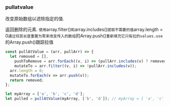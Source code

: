 ### pullatvalue

改变原始数组以滤除指定的值. 

返回删除的元素. `使用`array.filter()`和`array.includes()`提取不需要的值`array.length = 0`通过将其长度重置为零来改变传入的数组`的Array.push()`重新填充它只有拉的values.use`的Array.push()跟踪拉值

```js
const pullAtValue = (arr, pullArr) => {
  let removed = [],
    pushToRemove = arr.forEach((v, i) => (pullArr.includes(v) ? removed.push(v) : v)),
    mutateTo = arr.filter((v, i) => !pullArr.includes(v));
  arr.length = 0;
  mutateTo.forEach(v => arr.push(v));
  return removed;
};
```

```js
let myArray = ['a', 'b', 'c', 'd'];
let pulled = pullAtValue(myArray, ['b', 'd']); // myArray = [ 'a', 'c' ] , pulled = [ 'b', 'd' ]
```
